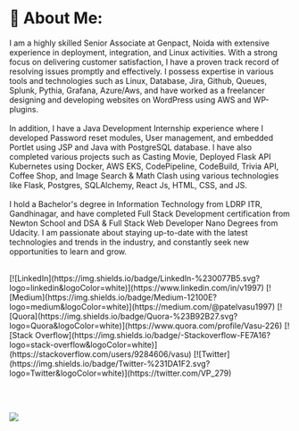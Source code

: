 # 💫 About Me:
I am a highly skilled Senior Associate at Genpact, Noida with extensive experience in deployment, integration, and Linux activities. With a strong focus on delivering customer satisfaction, I have a proven track record of resolving issues promptly and effectively. I possess expertise in various tools and technologies such as Linux, Database, Jira, Github, Queues, Splunk, Pythia, Grafana, Azure/Aws, and have worked as a freelancer designing and developing websites on WordPress using AWS and WP-plugins.<br><br>In addition, I have a Java Development Internship experience where I developed Password reset modules, User management, and embedded Portlet using JSP and Java with PostgreSQL database. I have also completed various projects such as Casting Movie, Deployed Flask API Kubernetes using Docker, AWS EKS, CodePipeline, CodeBuild, Trivia API, Coffee Shop, and Image Search & Math Clash using various technologies like Flask, Postgres, SQLAlchemy, React Js, HTML, CSS, and JS.<br><br>I hold a Bachelor's degree in Information Technology from LDRP ITR, Gandhinagar, and have completed Full Stack Development certification from Newton School and DSA & Full Stack Web Developer Nano Degrees from Udacity. I am passionate about staying up-to-date with the latest technologies and trends in the industry, and constantly seek new opportunities to learn and grow.<br/>

<br/>
[![LinkedIn](https://img.shields.io/badge/LinkedIn-%230077B5.svg?logo=linkedin&logoColor=white)](https://www.linkedin.com/in/v1997) [![Medium](https://img.shields.io/badge/Medium-12100E?logo=medium&logoColor=white)](https://medium.com/@patelvasu1997) [![Quora](https://img.shields.io/badge/Quora-%23B92B27.svg?logo=Quora&logoColor=white)](https://www.quora.com/profile/Vasu-226) [![Stack Overflow](https://img.shields.io/badge/-Stackoverflow-FE7A16?logo=stack-overflow&logoColor=white)](https://stackoverflow.com/users/9284606/vasu) [![Twitter](https://img.shields.io/badge/Twitter-%231DA1F2.svg?logo=Twitter&logoColor=white)](https://twitter.com/VP_279) 

<br><br/>

![](https://github-readme-stats.vercel.app/api/top-langs/?username=v1997&theme=swift&hide_border=true&include_all_commits=true&count_private=true&layout=compact)

<!-- Proudly created with GPRM ( https://gprm.itsvg.in ) -->
